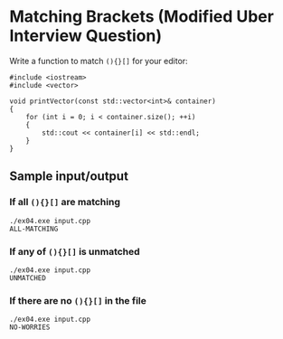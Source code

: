 # Matching Brackets (Modified Uber Interview Question)

Write a function to match `(){}[]` for your editor:

```
#include <iostream>
#include <vector>

void printVector(const std::vector<int>& container)
{
    for (int i = 0; i < container.size(); ++i)
    {
        std::cout << container[i] << std::endl;
    }
}
```

## Sample input/output

### If all `(){}[]` are matching

```
./ex04.exe input.cpp
ALL-MATCHING
```

### If any of `(){}[]` is unmatched

```
./ex04.exe input.cpp
UNMATCHED
```

### If there are no `(){}[]` in the file

```
./ex04.exe input.cpp
NO-WORRIES
```

